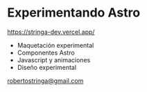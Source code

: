 # Experimentando Astro
https://stringa-dev.vercel.app/

- Maquetación experimental
- Componentes Astro
- Javascript y animaciones
- Diseño experimental

robertostringa@gmail.com
